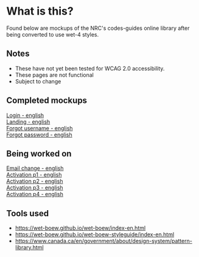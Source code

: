 # What is this?
Found below are mockups of the NRC's codes-guides online library after being converted to use wet-4 styles.<br/>

## Notes
- These have not yet been tested for WCAG 2.0 accessibility.
- These pages are not functional
- Subject to change

## Completed mockups
[Login - english](https://marcmeth.github.io/CGO_wet4_conversion/SUO_login_eng)<br/>
[Landing - english](https://marcmeth.github.io/CGO_wet4_conversion/SUO_main_eng)<br/>
[Forgot username - english](https://marcmeth.github.io/CGO_wet4_conversion/SUO_forgot_username_eng)<br/>
[Forgot password - english](https://marcmeth.github.io/CGO_wet4_conversion/SUO_forgot_password_eng)

## Being worked on
[Email change - english](https://marcmeth.github.io/CGO_wet4_conversion/SUO_email_change_eng)<br/>
[Activation p1 - english](https://marcmeth.github.io/CGO_wet4_conversion/SUO_activate_p1_eng)<br/>
[Activation p2 - english](https://marcmeth.github.io/CGO_wet4_conversion/SUO_activate_p2_eng)<br/>
[Activation p3 - english](https://marcmeth.github.io/CGO_wet4_conversion/SUO_activate_p3_eng)<br/>
[Activation p4 - english](https://marcmeth.github.io/CGO_wet4_conversion/SUO_activate_p3_eng)

## Tools used
- https://wet-boew.github.io/wet-boew/index-en.html
- https://wet-boew.github.io/wet-boew-styleguide/index-en.html
- https://www.canada.ca/en/government/about/design-system/pattern-library.html
